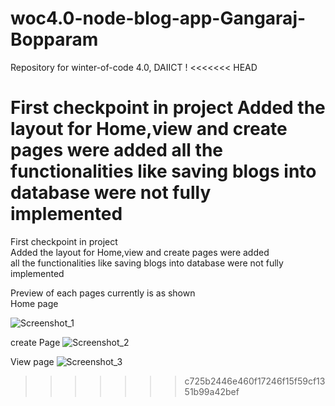 # woc4.0-node-blog-app-Gangaraj-Bopparam

Repository for winter-of-code 4.0, DAIICT !
<<<<<<< HEAD

First checkpoint in project
Added the layout for Home,view and create pages were added
all the functionalities like saving blogs into database were not fully implemented
=======
 
First checkpoint in project  
Added the layout for Home,view and create pages were added  
all the functionalities like saving blogs into database were not fully implemented    


Preview of each pages currently is as shown  
Home page

  ![Screenshot_1](https://user-images.githubusercontent.com/96531549/149365330-cf36626c-b55b-4b40-87e5-4816e2419114.png)


create Page
 ![Screenshot_2](https://user-images.githubusercontent.com/96531549/149365407-031bcffa-fa06-4bf0-9153-6df9dbdd8d95.png)


View page
![Screenshot_3](https://user-images.githubusercontent.com/96531549/149365466-39e3df45-fd4c-4d7c-a60b-37068cb33088.png)
>>>>>>> c725b2446e460f17246f15f59cf1351b99a42bef
